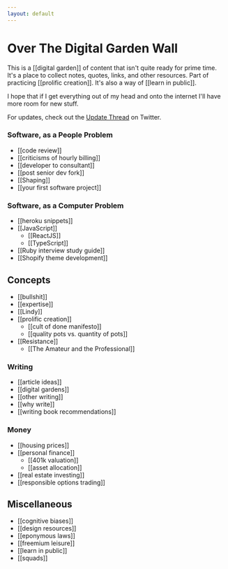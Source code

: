 ```yaml
---
layout: default
---
```

# Over The Digital Garden Wall

This is a [[digital garden]] of content that isn't quite ready for prime time. It's a place to collect notes, quotes, links, and other resources. Part of practicing [[prolific creation]]. It's also a way of [[learn in public]].

I hope that if I get everything out of my head and onto the internet I'll have more room for new stuff. 

For updates, check out the [Update Thread](https://twitter.com/GSto/status/1410238607684780032) on Twitter.

### Software, as a People Problem
* [[code review]]
* [[criticisms of hourly billing]]
* [[developer to consultant]]
* [[post senior dev fork]]
* [[Shaping]]
* [[your first software project]]
### Software, as a Computer Problem
* [[heroku snippets]]
* [[JavaScript]]
  * [[ReactJS]]
  * [[TypeScript]]
* [[Ruby interview study guide]]
* [[Shopify theme development]]

## Concepts
* [[bullshit]]
* [[expertise]]
* [[Lindy]]
* [[prolific creation]]
  * [[cult of done manifesto]]
  * [[quality pots vs. quantity of pots]]
* [[Resistance]]
  * [[The Amateur and the Professional]]
### Writing
* [[article ideas]]
* [[digital gardens]]
* [[other writing]]
* [[why write]]
* [[writing book recommendations]]

### Money
* [[housing prices]]
* [[personal finance]]
  * [[401k valuation]]
  * [[asset allocation]]
* [[real estate investing]]
* [[responsible options trading]]

## Miscellaneous

* [[cognitive biases]]
* [[design resources]]
* [[eponymous laws]]
* [[freemium leisure]]
* [[learn in public]]
* [[squads]]